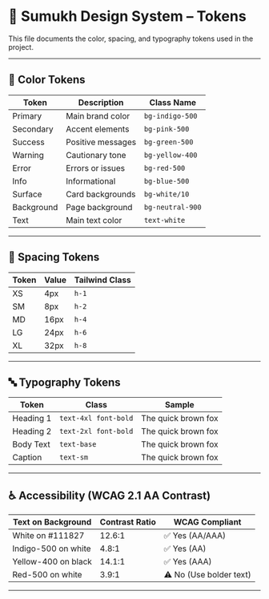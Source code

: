 # 🎨 Sumukh Design System – Tokens

This file documents the color, spacing, and typography tokens used in the project.

---

## 🎨 Color Tokens

| Token      | Description         | Class Name         |
|------------|---------------------|--------------------|
| Primary    | Main brand color    | `bg-indigo-500`    |
| Secondary  | Accent elements     | `bg-pink-500`      |
| Success    | Positive messages   | `bg-green-500`     |
| Warning    | Cautionary tone     | `bg-yellow-400`    |
| Error      | Errors or issues    | `bg-red-500`       |
| Info       | Informational       | `bg-blue-500`      |
| Surface    | Card backgrounds    | `bg-white/10`      |
| Background | Page background     | `bg-neutral-900`   |
| Text       | Main text color     | `text-white`       |

---

## 📏 Spacing Tokens

| Token   | Value   | Tailwind Class |
|---------|---------|----------------|
| XS      | 4px     | `h-1`          |
| SM      | 8px     | `h-2`          |
| MD      | 16px    | `h-4`          |
| LG      | 24px    | `h-6`          |
| XL      | 32px    | `h-8`          |

---

## 🔤 Typography Tokens

| Token       | Class                | Sample                  |
|-------------|----------------------|--------------------------|
| Heading 1   | `text-4xl font-bold` | The quick brown fox     |
| Heading 2   | `text-2xl font-bold` | The quick brown fox     |
| Body Text   | `text-base`          | The quick brown fox     |
| Caption     | `text-sm`            | The quick brown fox     |

---

## ♿ Accessibility (WCAG 2.1 AA Contrast)

| Text on Background     | Contrast Ratio | WCAG Compliant |
|------------------------|----------------|----------------|
| White on #111827       | 12.6:1         | ✅ Yes (AA/AAA) |
| Indigo-500 on white    | 4.8:1          | ✅ Yes (AA)     |
| Yellow-400 on black    | 14.1:1         | ✅ Yes (AAA)    |
| Red-500 on white       | 3.9:1          | ⚠️ No (Use bolder text) |

---